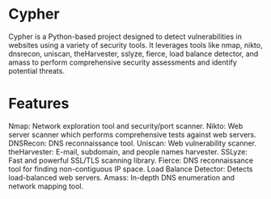 # Cypher
Cypher is a Python-based project designed to detect vulnerabilities in websites using a variety of security tools. It leverages tools like nmap, nikto, dnsrecon, uniscan, theHarvester, sslyze, fierce, load balance detector, and amass to perform comprehensive security assessments and identify potential threats.

# Features
Nmap: Network exploration tool and security/port scanner.
Nikto: Web server scanner which performs comprehensive tests against web servers.
DNSRecon: DNS reconnaissance tool.
Uniscan: Web vulnerability scanner.
theHarvester: E-mail, subdomain, and people names harvester.
SSLyze: Fast and powerful SSL/TLS scanning library.
Fierce: DNS reconnaissance tool for finding non-contiguous IP space.
Load Balance Detector: Detects load-balanced web servers.
Amass: In-depth DNS enumeration and network mapping tool.
